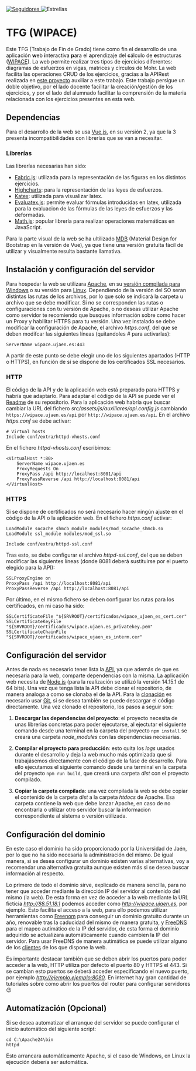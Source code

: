 [ ![Seguidores](https://img.shields.io/github/followers/sjm00010?label=Seguir&style=social) ](https://github.com/sjm00010)
![Estrellas](https://img.shields.io/github/stars/sjm00010/TFG?label=Favoritos&style=flat-square)

# TFG (WIPACE)

Este TFG (Trabajo de Fin de Grado) tiene como fin el desarrollo de una aplicación **w**eb **i**nteractiva **p**ara el **a**prendizaje del **c**álculo de **e**structuras ([WIPACE](https://wipace.ujaen.es/#/)). La web permite realizar tres tipos de ejercicios diferentes: diagramas de esfuerzos en vigas, matrices y círculos de Mohr. La web facilita las operaciones CRUD de los ejercicios, gracias a la APIRest realizada en [este proyecto](https://github.com/sjm00010/API-TFG) auxiliar a este trabajo. Este trabajo persigue un doble objetivo, por el lado docente facilitar la creación/gestión de los ejercicios, y por el lado del alumnado facilitar la comprensión de la materia relacionada con los ejercicios presentes en esta web.

## Dependencias
Para el desarrollo de la web se usa [Vue.js](https://vuejs.org/), en su versión 2, ya que la 3 presenta incompatibilidades con librerías que se van a necesitar. 

### Librerías
Las librerías necesarias han sido:

- [Fabric.js](http://fabricjs.com/): utilizada para la representación de las figuras en los distintos ejercicios.
- [Highcharts](https://www.highcharts.com/): para la representación de las leyes de esfuerzos.
- [Katex](https://katex.org/): utilizada para visualizar latex.
- [Evaluatex.js](https://arthanzel.github.io/evaluatex/): permite evaluar fórmulas introducidas en latex, utilizada para la evaluacion de las fórmulas de las leyes de esfuerzos y las deformadas.
- [Math.js](https://mathjs.org/): popular librería para realizar operaciones matemáticas en JavaScript.

Para la parte visual de la web se ha ultilizado [MDB](https://mdbootstrap.com/docs/vue/) (Material Design for Bootstrap en la versión de Vue), ya que tiene una versión gratuita fácil de utilizar y visualmente resulta bastante llamativa.

## Instalación y configuración del servidor
Para hospedar la web se utilizara [Apache](http://httpd.apache.org/), en su [versión compilada para Windows](https://www.apachelounge.com/download/) o su versión para [Linux](https://www.digitalocean.com/community/tutorials/como-instalar-el-servidor-web-apache-en-ubuntu-18-04-es). Dependiendo de la versión del SO seran distintas las rutas de los archivos, por lo que solo se indicará la carpeta u archivo que se debe modificar. Si no se corresponden las rutas o configuraciones con tu versión de Apache, o no deseas utilizar Apache como servidor te recomiendo que busques información sobre como hacer un Proxy y habilitar HTTPS para tu versión. Una vez instalado se debe modificar la configuración de Apache, el archivo *https.conf*, del que se deben modifcar las siguientes líneas (quitandoles *#* para activarlas): 
```
ServerName wipace.ujaen.es:443
```
A partir de este punto se debe elegir uno de los siguientes apartados (HTTP o HTTPS), en función de sí se dispone de los certificados SSL necesarios. 

### HTTP
El código de la API y de la aplicación web está preparado para HTTPS y habría que adaptarlo. Para adaptar el código de la API se puede ver el [Readme](https://github.com/sjm00010/API-TFG#readme) de su repositorio. Para la aplicación web habría que buscar cambiar la URL del fichero *src/assets/js/auxiliares/api.config.js* cambiando ` https://wipace.ujaen.es/api ` por ` http://wipace.ujaen.es/api `. En el archivo *https.conf* se debe activar:

```
# Virtual hosts
Include conf/extra/httpd-vhosts.conf
```

En el fichero *httpd-vhosts.conf* escribimos:
```
<VirtualHost *:80>
    ServerName wipace.ujaen.es
    ProxyRequests On
    ProxyPass /api http://localhost:8081/api
    ProxyPassReverse /api http://localhost:8081/api
</VirtualHost>
```
### HTTPS
Si se dispone de certificados no será necesario hacer ningún ajuste en el código de la API o la aplicación web. En el fichero *https.conf* activar:

```
LoadModule socache_shmcb_module modules/mod_socache_shmcb.so
LoadModule ssl_module modules/mod_ssl.so

Include conf/extra/httpd-ssl.conf
```

Tras esto, se debe configurar el archivo *httpd-ssl.conf*, del que se deben modificar las siguientes líneas (donde 8081 deberá sustituirse por el puerto elegido para la API):
```
SSLProxyEngine on
ProxyPass /api http://localhost:8081/api
ProxyPassReverse /api http://localhost:8081/api
```

Por último, en el mismo fichero se deben configurar las rutas para los certificados, en mi caso ha sido:
```
SSLCertificateFile "${SRVROOT}/certificados/wipace_ujaen_es_cert.cer"
SSLCertificateKeyFile "${SRVROOT}/certificados/wipace.ujaen.es_privatekey.pem"
SSLCertificateChainFile "${SRVROOT}/certificados/wipace_ujaen_es_interm.cer"
```

## Configuración del servidor
Antes de nada es necesario tener lista la [API](https://github.com/sjm00010/API-TFG), ya que además de que es necesaria para la web, comparte dependencias con la misma. La aplicación web necesita de [Node.js](https://nodejs.org/es/download/) (para la realización se utilizó la versión 14.15.1 de 64 bits). Una vez que tenga lista la API debe clonar el repositorio, de manera analoga a como se clonaba el de la API. Para la [clonación](https://git-scm.com/book/es/v2/Fundamentos-de-Git-Obteniendo-un-repositorio-Git#:~:text=Si%20deseas%20obtener%20una%20copia,en%20vez%20de%20%22checkout%22.) es necesario usar [Git](https://git-scm.com/book/es/v2/Inicio---Sobre-el-Control-de-Versiones-Instalaci%C3%B3n-de-Git), si se desea también se puede descargar el código directamente. Una vez clonado el repositorio, los pasos a seguir son:

1. **Descargar las dependencias del proyecto**: el proyecto necesita de unas librerias concretas para poder ejecutarse, al ejectutar  el siguiente comando desde una terminal en la carpeta del proyecto ` npm install ` se creará una carpeta *node_modules* con las dependencias necesarias.

2. **Compilar el proyecto para producción**: esto quita los *logs* usados durante el desarrollo y deja la web mucho más optimizada que si trabajásemos directamente con el código de la fase de desarrollo. Para ello ejecutamos el siguiente comando desde una terminal en la carpeta del proyecto ` npm run build `, que creará una carpeta *dist* con el proyecto compilado.

3. **Copiar la carpeta compilada**: una vez compilada la web se debe copiar el contenido de la carpeta *dist* a la carpeta *htdocs* de Apache. Esa carpeta contiene la web que debe lanzar Apache, en caso de no encontrarla o utilizar otro servidor buscar la informacion correspondiente al sistema o versión utilizada.

## Configuración del dominio
En este caso el dominio ha sido proporcionado por la Universidad de Jaén, por lo que no ha sido necesaria la administración del mismo. De igual manera, si se desea configurar un dominio existen varias alternativas, voy a recomendar una alternativa gratuita aunque existen más si se desea buscar información al respecto.

Lo primero de todo el dominio sirve, explicado de manera sencilla, para no tener que acceder mediante la dirección IP del servidor al contenido del mismo (la web). De esta forma en vez de acceder a la web mediante la URL ficticia *http://88.51.18.1* podemos acceder como *http://wipace.ujaen.es*, por ejemplo. Esto facilita el acceso a la web, para ello podemos utilizar herramientas como [Freenom](http://www.freenom.com/en/index.html) para conseguir un dominio gratuito durante un año, renovable tras la caducidad del mismo de manera gratuita, y [FreeDNS](https://freedns.afraid.org/) para el mapeo autimático de la IP del servidor, de esta forma el dominio adquirido se actualizara automáticamente cuando cambien la IP del servidor. Para usar FreeDNS de manera autimática se puede utilizar alguno de los [clientes](https://freedns.afraid.org/scripts/freedns.clients.php) de los que dispone la web.

Es importante destacar también que se deben abrir los puertos para poder acceder a la web, HTTP utiliza por defecto el puerto 80 y HTTPS el 443. Si se cambian esto puertos se deberá acceder especificando el nuevo puerto, por ejemplo *http://ejemplo.ejemplo:8080*. En internet hay gran cantidad de tutoriales sobre como abrir los puertos del router para configurar servidores 😉

## Automatización (Opcional)
Si se desea automatizar el arranque del servidor se puede configurar el inicio automático del siguiente script:
```
cd C:\Apache24\bin
httpd
```
Esto arrancara automáticamente Apache, si el caso de Windows, en Linux la ejecución debería ser automática.